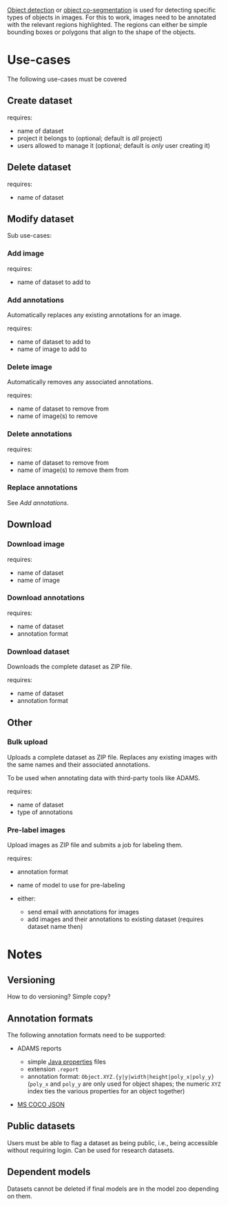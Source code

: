 [Object detection](https://en.wikipedia.org/wiki/Object_detection) or 
[object co-segmentation](https://en.wikipedia.org/wiki/Object_Co-segmentation)
is used for detecting specific types of objects in images. For this to work, 
images need to be annotated with the relevant regions highlighted. The regions 
can either be simple bounding boxes or polygons that align to the shape of the 
objects.

# Use-cases

The following use-cases must be covered 

## Create dataset

requires: 

  * name of dataset
  * project it belongs to (optional; default is *all* project)
  * users allowed to manage it (optional; default is *only* user creating it)


## Delete dataset

requires:

  * name of dataset


## Modify dataset

Sub use-cases:

### Add image

requires:

  * name of dataset to add to

### Add annotations

Automatically replaces any existing annotations for an image.

requires:

  * name of dataset to add to
  * name of image to add to

### Delete image

Automatically removes any associated annotations.

requires:

  * name of dataset to remove from
  * name of image(s) to remove

### Delete annotations

requires:

  * name of dataset to remove from
  * name of image(s) to remove them from

### Replace annotations

See *Add annotations*.


## Download 

### Download image

requires:

  * name of dataset
  * name of image

### Download annotations

requires:

  * name of dataset
  * annotation format

### Download dataset

Downloads the complete dataset as ZIP file.

requires:

  * name of dataset
  * annotation format

## Other

### Bulk upload

Uploads a complete dataset as ZIP file. Replaces any existing images
with the same names and their associated annotations.

To be used when annotating data with third-party tools like ADAMS.

requires:

  * name of dataset
  * type of annotations

### Pre-label images

Upload images as ZIP file and submits a job for labeling them.

requires:

  * annotation format
  * name of model to use for pre-labeling
  * either:

    * send email with annotations for images
    * add images and their annotations to existing dataset (requires dataset name then)


# Notes

## Versioning

How to do versioning? Simple copy?


## Annotation formats

The following annotation formats need to be supported:

  * ADAMS reports

    * simple [Java properties](https://en.wikipedia.org/wiki/.properties) files
    * extension `.report`
    * annotation format: `Object.XYZ.{y|y|width|height|poly_x|poly_y}` (`poly_x` and 
      `poly_y` are only used for object shapes; the numeric `XYZ` index ties the 
      various properties for an object together)

  * [MS COCO JSON](http://cocodataset.org/#format-data)

## Public datasets

Users must be able to flag a dataset as being public, i.e., being accessible
without requiring login. Can be used for research datasets.

## Dependent models

Datasets cannot be deleted if final models are in the model zoo depending on them.

